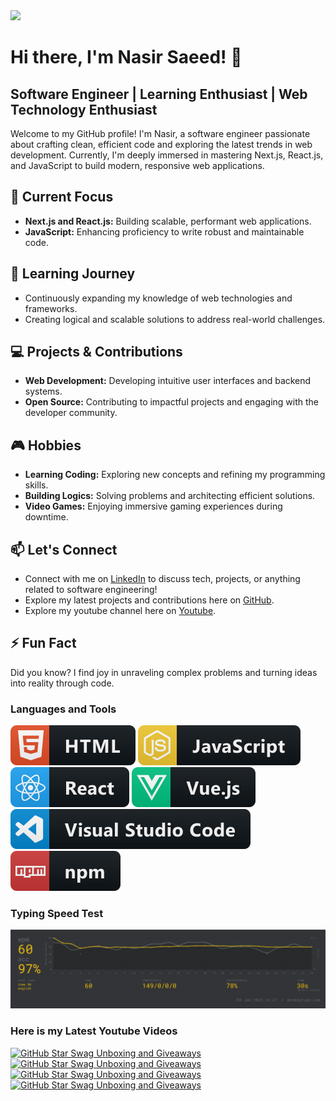 <div>
  <img  src="https://raw.githubusercontent.com/rodrigograca31/rodrigograca31/master/matrix.svg" />
</div>

<h1>Hi there, I'm Nasir Saeed! 👋</h1>
  <h2>Software Engineer | Learning Enthusiast | Web Technology Enthusiast</h2>
  <p>Welcome to my GitHub profile! I'm Nasir, a software engineer passionate about crafting clean, efficient code and exploring the latest trends in web development. Currently, I'm deeply immersed in mastering Next.js, React.js, and JavaScript to build modern, responsive web applications.</p>

  <h2>🔭 Current Focus</h2>
  <ul>
    <li><strong>Next.js and React.js:</strong> Building scalable, performant web applications.</li>
    <li><strong>JavaScript:</strong> Enhancing proficiency to write robust and maintainable code.</li>
  </ul>

  <h2>🌱 Learning Journey</h2>
  <ul>
    <li>Continuously expanding my knowledge of web technologies and frameworks.</li>
    <li>Creating logical and scalable solutions to address real-world challenges.</li>
  </ul>

  <h2>💻 Projects & Contributions</h2>
  <ul>
    <li><strong>Web Development:</strong> Developing intuitive user interfaces and backend systems.</li>
    <li><strong>Open Source:</strong> Contributing to impactful projects and engaging with the developer community.</li>
  </ul>

  <h2>🎮 Hobbies</h2>
  <ul>
    <li><strong>Learning Coding:</strong> Exploring new concepts and refining my programming skills.</li>
    <li><strong>Building Logics:</strong> Solving problems and architecting efficient solutions.</li>
    <li><strong>Video Games:</strong> Enjoying immersive gaming experiences during downtime.</li>
  </ul>

  <h2>📫 Let's Connect</h2>
  <ul>
    <li>Connect with me on <a href="www.linkedin.com/in/nasir-saeed-0261aa1ba">LinkedIn</a> to discuss tech, projects, or anything related to software engineering!</li>
    <li>Explore my latest projects and contributions here on <a href="https://github.com/nasir-saeed">GitHub</a>.</li>
    <li>Explore my youtube channel here on <a href="https://www.youtube.com/@programmingwithnasir">Youtube</a>.</li>

  </ul>

  <h2>⚡ Fun Fact</h2>
  <p>Did you know? I find joy in unraveling complex problems and turning ideas into reality through code.</p>


###

<div align="left">
  <h3>Languages and Tools</h3>
  <img  src="https://raw.githubusercontent.com/8bithemant/8bithemant/master/svg/dev/languages/html.svg" />
  <img  src="https://raw.githubusercontent.com/8bithemant/8bithemant/master/svg/dev/languages/js.svg" />
  <img  src="https://raw.githubusercontent.com/8bithemant/8bithemant/master/svg/dev/frameworks/react.svg" />
  <img  src="https://raw.githubusercontent.com/8bithemant/8bithemant/master/svg/dev/frameworks/vue.svg" />
  <img  src="https://raw.githubusercontent.com/8bithemant/8bithemant/master/svg/dev/tools/visualstudio_code.svg" />
  <img  src="https://raw.githubusercontent.com/8bithemant/8bithemant/master/svg/dev/services/npm.svg" />
</div>

###

###

<div align="left">
  <h3>Typing Speed Test</h3>
  <img src="./typing-test.png" alt="Typing Test">
</div>

###

<div align="left">
<h3>Here is my Latest Youtube Videos</h3>
<a href="https://youtu.be/oEvkubuTTtU?si=r1WqGK0b1XDESr_5" rel="nofollow">
  <themed-picture data-catalyst-inline="true" data-catalyst=""><picture>
    <source media="(prefers-color-scheme: dark)" srcset="https://i.ytimg.com/vi/oEvkubuTTtU/hqdefault.jpg?sqp=-oaymwEcCPYBEIoBSFXyq4qpAw4IARUAAIhCGAFwAcABBg==&rs=AOn4CLBuZnNKPsAFRTaD6eOgCq8dTPGbiQ" data-canonical-src="https://ytcards.demolab.com/?id=1lXaKEy97qE&amp;title=GitHub+Star+Swag+Unboxing+and+Giveaways&amp;lang=en&amp;timestamp=1696868769&amp;background_color=%230d1117&amp;title_color=%23ffffff&amp;stats_color=%23dedede&amp;max_title_lines=2&amp;width=250&amp;border_radius=5&amp;duration=172">
    <img src="https://i.ytimg.com/vi/oEvkubuTTtU/hqdefault.jpg?sqp=-oaymwEcCPYBEIoBSFXyq4qpAw4IARUAAIhCGAFwAcABBg==&rs=AOn4CLBuZnNKPsAFRTaD6eOgCq8dTPGbiQ" alt="GitHub Star Swag Unboxing and Giveaways" title="GitHub Star Swag Unboxing and Giveaways" data-canonical-src="https://ytcards.demolab.com/?id=1lXaKEy97qE&amp;title=GitHub+Star+Swag+Unboxing+and+Giveaways&amp;lang=en&amp;timestamp=1696868769&amp;background_color=%23ffffff&amp;title_color=%2324292f&amp;stats_color=%2357606a&amp;max_title_lines=2&amp;width=250&amp;border_radius=5&amp;duration=172" style="visibility:visible;max-width:100%;">
  </picture></themed-picture>
</a>
<a href="https://youtu.be/X63KdHJNP5E?si=6kX2ud9aeEN7xuTN" rel="nofollow">
  <themed-picture data-catalyst-inline="true" data-catalyst=""><picture>
    <source media="(prefers-color-scheme: dark)" srcset="https://i.ytimg.com/vi/X63KdHJNP5E/hqdefault.jpg?sqp=-oaymwEcCPYBEIoBSFXyq4qpAw4IARUAAIhCGAFwAcABBg==&rs=AOn4CLB6UJ7EbDECnCvPchJZE1uu5ufyhA" data-canonical-src="https://ytcards.demolab.com/?id=1lXaKEy97qE&amp;title=GitHub+Star+Swag+Unboxing+and+Giveaways&amp;lang=en&amp;timestamp=1696868769&amp;background_color=%230d1117&amp;title_color=%23ffffff&amp;stats_color=%23dedede&amp;max_title_lines=2&amp;width=250&amp;border_radius=5&amp;duration=172">
    <img src="https://i.ytimg.com/vi/X63KdHJNP5E/hqdefault.jpg?sqp=-oaymwEcCPYBEIoBSFXyq4qpAw4IARUAAIhCGAFwAcABBg==&rs=AOn4CLB6UJ7EbDECnCvPchJZE1uu5ufyhA" alt="GitHub Star Swag Unboxing and Giveaways" title="GitHub Star Swag Unboxing and Giveaways" data-canonical-src="https://ytcards.demolab.com/?id=1lXaKEy97qE&amp;title=GitHub+Star+Swag+Unboxing+and+Giveaways&amp;lang=en&amp;timestamp=1696868769&amp;background_color=%23ffffff&amp;title_color=%2324292f&amp;stats_color=%2357606a&amp;max_title_lines=2&amp;width=250&amp;border_radius=5&amp;duration=172" style="visibility:visible;max-width:100%;">
  </picture></themed-picture>
</a>
<a href="https://youtu.be/eEonln5BFkE?si=zvIkfpGANPgKutef" rel="nofollow">
  <themed-picture data-catalyst-inline="true" data-catalyst=""><picture>
    <source media="(prefers-color-scheme: dark)" srcset="https://i.ytimg.com/vi/eEonln5BFkE/hqdefault.jpg?sqp=-oaymwEcCPYBEIoBSFXyq4qpAw4IARUAAIhCGAFwAcABBg==&rs=AOn4CLBAbIPYNfdkbkK5ibDED3RrcLcbFg" data-canonical-src="https://ytcards.demolab.com/?id=1lXaKEy97qE&amp;title=GitHub+Star+Swag+Unboxing+and+Giveaways&amp;lang=en&amp;timestamp=1696868769&amp;background_color=%230d1117&amp;title_color=%23ffffff&amp;stats_color=%23dedede&amp;max_title_lines=2&amp;width=250&amp;border_radius=5&amp;duration=172">
    <img src="https://i.ytimg.com/vi/eEonln5BFkE/hqdefault.jpg?sqp=-oaymwEcCPYBEIoBSFXyq4qpAw4IARUAAIhCGAFwAcABBg==&rs=AOn4CLBAbIPYNfdkbkK5ibDED3RrcLcbFg" alt="GitHub Star Swag Unboxing and Giveaways" title="GitHub Star Swag Unboxing and Giveaways" data-canonical-src="https://ytcards.demolab.com/?id=1lXaKEy97qE&amp;title=GitHub+Star+Swag+Unboxing+and+Giveaways&amp;lang=en&amp;timestamp=1696868769&amp;background_color=%23ffffff&amp;title_color=%2324292f&amp;stats_color=%2357606a&amp;max_title_lines=2&amp;width=250&amp;border_radius=5&amp;duration=172" style="visibility:visible;max-width:100%;">
  </picture></themed-picture>
</a>
  <a href="https://youtu.be/eEonln5BFkE?si=kR-tCq-J_ZXUV5HV" rel="nofollow">
  <themed-picture data-catalyst-inline="true" data-catalyst=""><picture>
    <source media="(prefers-color-scheme: dark)" srcset="https://i.ytimg.com/vi/7dJi0gDt5xc/hqdefault.jpg?sqp=-oaymwEcCPYBEIoBSFXyq4qpAw4IARUAAIhCGAFwAcABBg==&rs=AOn4CLADHlMiLtoYEuvXn4mSLyFuMOK8lg" data-canonical-src="https://ytcards.demolab.com/?id=1lXaKEy97qE&amp;title=GitHub+Star+Swag+Unboxing+and+Giveaways&amp;lang=en&amp;timestamp=1696868769&amp;background_color=%230d1117&amp;title_color=%23ffffff&amp;stats_color=%23dedede&amp;max_title_lines=2&amp;width=250&amp;border_radius=5&amp;duration=172">
    <img src="https://i.ytimg.com/vi/7dJi0gDt5xc/hqdefault.jpg?sqp=-oaymwEcCPYBEIoBSFXyq4qpAw4IARUAAIhCGAFwAcABBg==&rs=AOn4CLADHlMiLtoYEuvXn4mSLyFuMOK8lg" alt="GitHub Star Swag Unboxing and Giveaways" title="GitHub Star Swag Unboxing and Giveaways" data-canonical-src="https://ytcards.demolab.com/?id=1lXaKEy97qE&amp;title=GitHub+Star+Swag+Unboxing+and+Giveaways&amp;lang=en&amp;timestamp=1696868769&amp;background_color=%23ffffff&amp;title_color=%2324292f&amp;stats_color=%2357606a&amp;max_title_lines=2&amp;width=250&amp;border_radius=5&amp;duration=172" style="visibility:visible;max-width:100%;">
  </picture></themed-picture>
</a>
</div>
